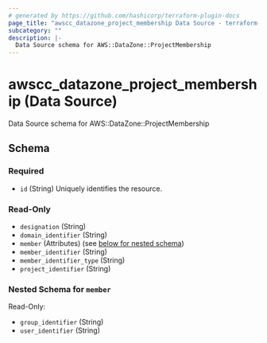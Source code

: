 ```yaml
---
# generated by https://github.com/hashicorp/terraform-plugin-docs
page_title: "awscc_datazone_project_membership Data Source - terraform-provider-awscc"
subcategory: ""
description: |-
  Data Source schema for AWS::DataZone::ProjectMembership
---
```


# awscc_datazone_project_membership (Data Source)

Data Source schema for AWS::DataZone::ProjectMembership



<!-- schema generated by tfplugindocs -->
## Schema

### Required

- `id` (String) Uniquely identifies the resource.

### Read-Only

- `designation` (String)
- `domain_identifier` (String)
- `member` (Attributes) (see [below for nested schema](#nestedatt--member))
- `member_identifier` (String)
- `member_identifier_type` (String)
- `project_identifier` (String)

<a id="nestedatt--member"></a>
### Nested Schema for `member`

Read-Only:

- `group_identifier` (String)
- `user_identifier` (String)
